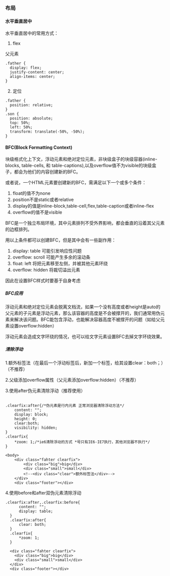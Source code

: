 ### 布局
#### 水平垂直居中
水平垂直居中的常用方式：

1. flex

父元素
```
.father {
  display: flex;
  justify-content: center;
  align-items: center;
}
```

2. 定位

```
.father {
  position: relative;
}
.son {
  position: absolute;
  top: 50%;
  left: 50%;
  transform: translate(-50%, -50%);
}
```

#### BFC(Block Formatting Context)

块级格式化上下文，浮动元素和绝对定位元素，非块级盒子的块级容器(inline-blocks, table-cells, 和 table-captions),以及overflow值不为visible的块级盒子，都会为他们的内容创建新的BFC。

或者说，一个HTML元素要创建新的BFC，需满足以下一个或多个条件：

1. float的值不为none
2. position不是static或者relative
3. display的值是inline-block,table-cell,flex,table-caption或者inline-flex
4. overflow的值不是visible

BFC是一个独立布局环境，其中元素排列不受外界影响，都会垂直的沿着其父元素的边框排列。

用以上条件都可以创建BFC，但是其中会有一些副作用：

1. display: table 可能引发响应性问题
2. overflow: scroll 可能产生多余的滚动条
3. float: left 将把元素移至左侧，并被其他元素环绕
4. overflow: hidden 将裁切溢出元素

因此在设置BFC样式时要基于自身考虑

##### BFC应用

浮动元素和绝对定位元素会脱离文档流，如果一个没有高度或者height是auto的父元素的子元素是浮动元素，那么该容器的高度是不会被撑开的，我们通常用伪元素来解决该问题。BFC能包含浮动，也能解决容器高度不被撑开的问题（如给父元素设置overflow:hidden）

浮动元素会造成文字环绕的情况，也可以给文字元素设置BFC去掉文字环绕效果。

##### 清除浮动

1.额外标签法（在最后一个浮动标签后，新加一个标签，给其设置clear：both；）（不推荐）

2.父级添加overflow属性（父元素添加overflow:hidden）（不推荐）

3.使用after伪元素清除浮动（推荐使用）

```

.clearfix:after{/*伪元素是行内元素 正常浏览器清除浮动方法*/
    content: "";
    display: block;
    height: 0;
    clear:both;
    visibility: hidden;
}
.clearfix{
    *zoom: 1;/*ie6清除浮动的方式 *号只有IE6-IE7执行，其他浏览器不执行*/
}
 
<body>
    <div class="fahter clearfix">
        <div class="big">big</div>
        <div class="small">small</div>
        <!--<div class="clear">额外标签法</div>-->
    </div>
    <div class="footer"></div>

```

4.使用before和after双伪元素清除浮动

```
.clearfix:after,.clearfix:before{
      content: "";
      display: table;
  }
  .clearfix:after{
      clear: both;
  }
  .clearfix{
      *zoom: 1;
  }
 
  <div class="fahter clearfix">
    <div class="big">big</div>
    <div class="small">small</div>
  </div>
  <div class="footer"></div>
```